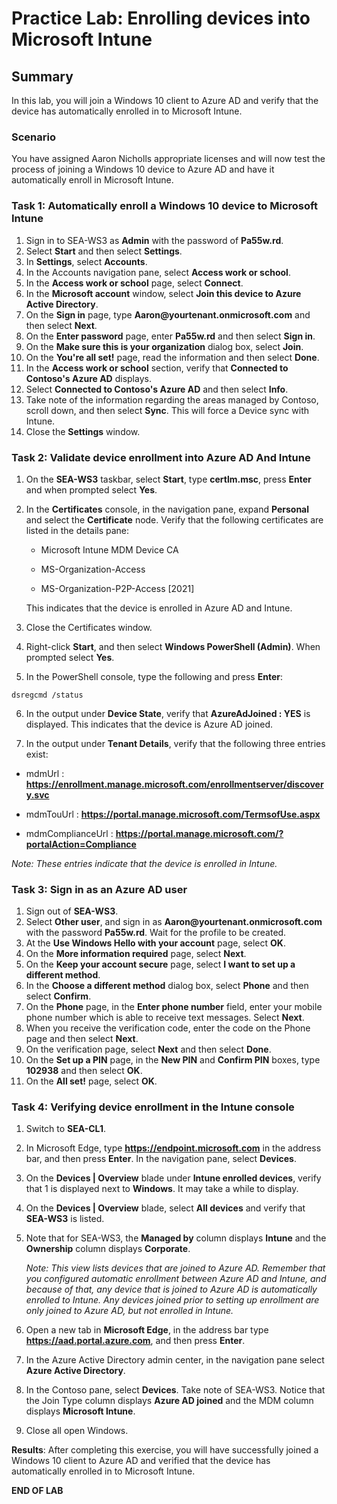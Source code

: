 # Practice Lab: Enrolling devices into Microsoft Intune

## Summary

In this lab, you will join a Windows 10 client to Azure AD and verify that the device has automatically enrolled in to Microsoft Intune.

### Scenario

You have assigned Aaron Nicholls appropriate licenses and will now test the process of joining a Windows 10 device to Azure AD and have it automatically enroll in Microsoft Intune.

### Task 1: Automatically enroll a Windows 10 device to Microsoft Intune

1.  Sign in to SEA-WS3 as **Admin** with the password of **Pa55w.rd**.
2.  Select **Start** and then select **Settings**.
3.  In **Settings**, select **Accounts**.
4.  In the Accounts navigation pane, select **Access work or school**.
5.  In the **Access work or school** page, select **Connect**.
6.  In the **Microsoft account** window, select **Join this device to Azure Active Directory**.
7.  On the **Sign in** page, type **Aaron\@yourtenant.onmicrosoft.com** and then select **Next**.
8.  On the **Enter password** page, enter **Pa55w.rd** and then select **Sign in**.
9.  On the **Make sure this is your organization** dialog box, select **Join**.
10.  On the **You're all set!** page, read the information and then select **Done**.
11.  In the **Access work or school** section, verify that **Connected to Contoso's Azure AD** displays.
12.  Select **Connected to Contoso's Azure AD** and then select **Info**.
13.  Take note of the information regarding the areas managed by Contoso, scroll down, and then select **Sync**. This will force a Device sync with Intune.
14.  Close the **Settings** window.

### Task 2: Validate device enrollment into Azure AD And Intune

1.  On the **SEA-WS3** taskbar, select **Start**, type **certlm.msc**, press **Enter** and when prompted select **Yes**.
    
2.  In the **Certificates** console, in the navigation pane, expand **Personal** and select the **Certificate** node. Verify that the following certificates are listed in the details pane:
    
    -   Microsoft Intune MDM Device CA

    -   MS-Organization-Access

    -   MS-Organization-P2P-Access \[2021\]

    This indicates that the device is enrolled in Azure AD and Intune.

3.  Close the Certificates window.

4.  Right-click **Start**, and then select **Windows PowerShell (Admin)**. When prompted select **Yes**.
    
5.  In the PowerShell console, type the following and press **Enter**: 
```
dsregcmd /status

```

6.  In the output under **Device State**, verify that **AzureAdJoined : YES** is displayed. This indicates that the device is Azure AD joined.
    
7.  In the output under **Tenant Details**, verify that the following three entries exist:
    
-   mdmUrl :
    **https://enrollment.manage.microsoft.com/enrollmentserver/discovery.svc**
    
-   mdmTouUrl : **https://portal.manage.microsoft.com/TermsofUse.aspx**
    
-   mdmComplianceUrl : **https://portal.manage.microsoft.com/?portalAction=Compliance**
    

_Note: These entries indicate that the device is enrolled in Intune._

### Task 3: Sign in as an Azure AD user

1.  Sign out of **SEA-WS3**.
2.  Select **Other user**, and sign in as **Aaron\@yourtenant.onmicrosoft.com** with the password **Pa55w.rd**. Wait for the profile to be created.
3.  At the **Use Windows Hello with your account** page, select **OK**.
4.  On the **More information required** page, select **Next**.
5.  On the **Keep your account secure** page, select **I want to set up a different method**.
6.  In the **Choose a different method** dialog box, select **Phone** and then select **Confirm**.
7.  On the **Phone** page, in the **Enter phone number** field, enter your mobile phone number which is able to receive text messages. Select **Next**.
8.  When you receive the verification code, enter the code on the Phone page and then select **Next**.
9.  On the verification page, select **Next** and then select **Done**.
10.  On the **Set up a PIN** page, in the **New PIN** and **Confirm PIN** boxes, type **102938** and then select **OK**.
11.  On the **All set!** page, select **OK**.

### Task 4: Verifying device enrollment in the Intune console

1.  Switch to **SEA-CL1**. 
    
2. In Microsoft Edge, type **https://endpoint.microsoft.com** in the address bar, and then press **Enter**. In the navigation pane, select **Devices**.

3. On the **Devices | Overview** blade under **Intune enrolled devices**, verify that 1 is displayed next to **Windows**. It may take a while to display.

4. On the **Devices | Overview** blade, select **All devices** and verify that **SEA-WS3** is listed.

5. Note that for SEA-WS3, the **Managed by** column displays **Intune** and the **Ownership** column displays **Corporate**.  

   _Note: This view lists devices that are joined to Azure AD. Remember that you configured automatic enrollment between Azure AD and Intune, and because of that, any device that is joined to Azure AD is automatically enrolled to Intune. Any devices joined prior to setting up enrollment are only joined to Azure AD, but not enrolled in Intune._

6. Open a new tab in **Microsoft Edge**, in the address bar type **https://aad.portal.azure.com**, and then press **Enter**.

7. In the Azure Active Directory admin center, in the navigation pane select **Azure Active Directory**.

8. In the Contoso pane, select **Devices**. Take note of SEA-WS3. Notice that the Join Type column displays **Azure AD joined** and the MDM column displays **Microsoft Intune**.

9. Close all open Windows.

**Results**: After completing this exercise, you will have successfully joined a Windows 10 client to Azure AD and verified that the device has automatically enrolled in to Microsoft Intune.

**END OF LAB**
